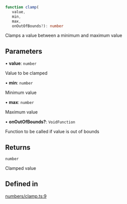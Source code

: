 ```ts
function clamp(
   value, 
   min, 
   max, 
   onOutOfBounds?): number
```

Clamps a value between a minimum and maximum value

## Parameters

• **value**: `number`

Value to be clamped

• **min**: `number`

Minimum value

• **max**: `number`

Maximum value

• **onOutOfBounds?**: `VoidFunction`

Function to be called if value is out of bounds

## Returns

`number`

Clamped value

## Defined in

[numbers/clamp.ts:9](https://github.com/Tismas/naszos-utils/blob/06d829cb324f51bee6247abe4dbe7d309a210163/src/numbers/clamp.ts#L9)
